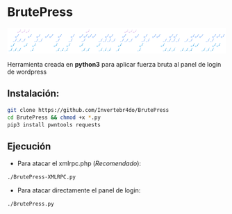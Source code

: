 # BrutePress

[![Logo](https://github.com/Invertebr4do/BrutePress/blob/main/img_header.png?raw=true "Logo")](https://github.com/Invertebr4do/BrutePress/blob/main/img_header.png?raw=true "Logo")

Herramienta creada en **python3** para aplicar fuerza bruta al panel de login de wordpress

## Instalación:

```bash
git clone https://github.com/Invertebr4do/BrutePress
cd BrutePress && chmod +x *.py
pip3 install pwntools requests
```
## Ejecución
 - Para atacar el xmlrpc.php (_Recomendado_):

```bash
./BrutePress-XMLRPC.py 
```
 - Para atacar directamente el panel de login:
 
 ```bash
./BrutePress.py 
```
